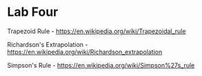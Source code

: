 Lab Four
========

Trapezoid Rule - https://en.wikipedia.org/wiki/Trapezoidal_rule

Richardson's Extrapolation - https://en.wikipedia.org/wiki/Richardson_extrapolation

Simpson's Rule - https://en.wikipedia.org/wiki/Simpson%27s_rule
